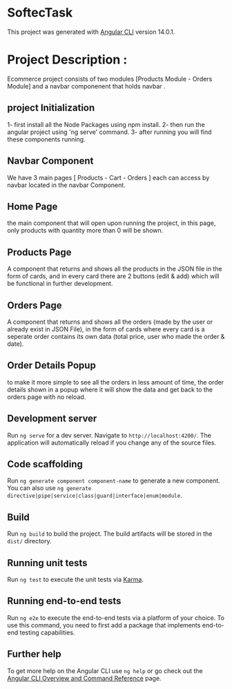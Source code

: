 # SoftecTask

This project was generated with [Angular CLI](https://github.com/angular/angular-cli) version 14.0.1.

# Project Description :

Ecommerce project consists of two modules [Products Module - Orders Module] and a navbar componenent that holds navbar .


## project Initialization

 1- first install all the Node Packages using npm install.
 2- then run the angular project using 'ng serve' command.
 3- after running you will find these components running.
## Navbar Component 

We have 3 main pages [ Products - Cart - Orders ]
each can access by navbar located in the navbar Component.

## Home Page

the main component that will open upon running the project, in this page, only products with quantity more than 0 will be shown.

## Products Page

A component that returns and shows all the products in the JSON file in the form of cards, and in every card there are 2 buttons (edit & add) which will be functional in further development.

## Orders Page 
 
 A component that returns and shows all the orders (made by the user or already exist in JSON File), in the form of cards where every card is a seperate order contains its own data (total price, user who made the order & date). 
 
 
 ## Order Details Popup  
 
to make it more simple to see all the orders in less amount of time, the order details shown in a popup where it will show the data and get back to the orders page with no reload.



## Development server

Run `ng serve` for a dev server. Navigate to `http://localhost:4200/`. The application will automatically reload if you change any of the source files.

## Code scaffolding

Run `ng generate component component-name` to generate a new component. You can also use `ng generate directive|pipe|service|class|guard|interface|enum|module`.

## Build

Run `ng build` to build the project. The build artifacts will be stored in the `dist/` directory.

## Running unit tests

Run `ng test` to execute the unit tests via [Karma](https://karma-runner.github.io).

## Running end-to-end tests

Run `ng e2e` to execute the end-to-end tests via a platform of your choice. To use this command, you need to first add a package that implements end-to-end testing capabilities.

## Further help

To get more help on the Angular CLI use `ng help` or go check out the [Angular CLI Overview and Command Reference](https://angular.io/cli) page.
